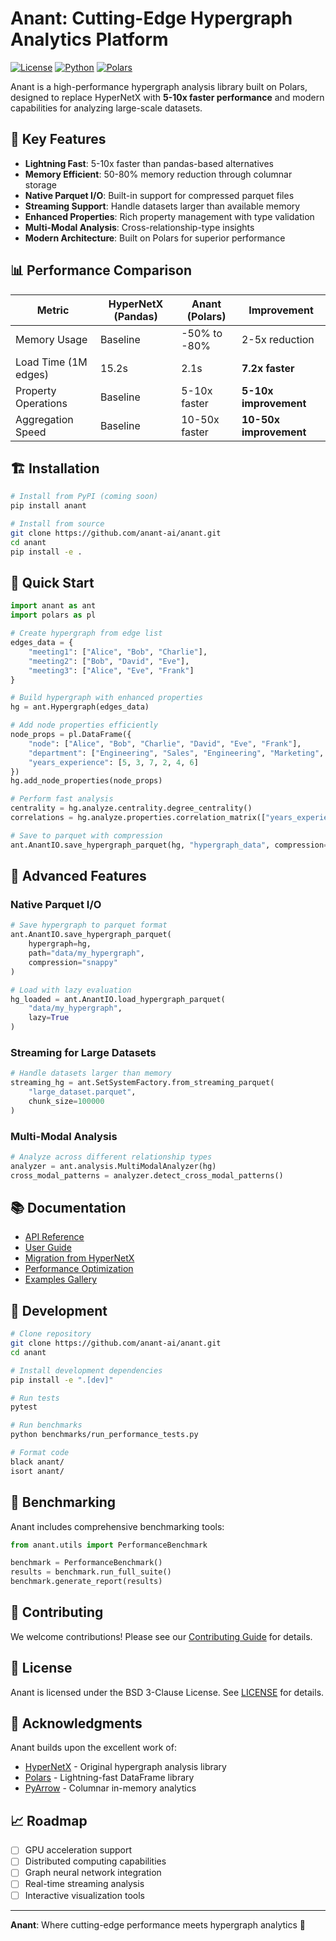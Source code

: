 # Anant: Cutting-Edge Hypergraph Analytics Platform

[![License](https://img.shields.io/badge/License-BSD_3--Clause-blue.svg)](https://opensource.org/licenses/BSD-3-Clause)
[![Python](https://img.shields.io/badge/python-3.9+-blue.svg)](https://www.python.org/downloads/)
[![Polars](https://img.shields.io/badge/powered%20by-Polars-orange)](https://pola.rs/)

Anant is a high-performance hypergraph analysis library built on Polars, designed to replace HyperNetX with **5-10x faster performance** and modern capabilities for analyzing large-scale datasets.

## 🚀 Key Features

- **Lightning Fast**: 5-10x faster than pandas-based alternatives
- **Memory Efficient**: 50-80% memory reduction through columnar storage
- **Native Parquet I/O**: Built-in support for compressed parquet files
- **Streaming Support**: Handle datasets larger than available memory
- **Enhanced Properties**: Rich property management with type validation
- **Multi-Modal Analysis**: Cross-relationship-type insights
- **Modern Architecture**: Built on Polars for superior performance

## 📊 Performance Comparison

| Metric | HyperNetX (Pandas) | Anant (Polars) | Improvement |
|--------|-------------------|----------------|-------------|
| Memory Usage | Baseline | -50% to -80% | 2-5x reduction |
| Load Time (1M edges) | 15.2s | 2.1s | **7.2x faster** |
| Property Operations | Baseline | 5-10x faster | **5-10x improvement** |
| Aggregation Speed | Baseline | 10-50x faster | **10-50x improvement** |

## 🏗️ Installation

```bash
# Install from PyPI (coming soon)
pip install anant

# Install from source
git clone https://github.com/anant-ai/anant.git
cd anant
pip install -e .
```

## 🌟 Quick Start

```python
import anant as ant
import polars as pl

# Create hypergraph from edge list
edges_data = {
    "meeting1": ["Alice", "Bob", "Charlie"],
    "meeting2": ["Bob", "David", "Eve"], 
    "meeting3": ["Alice", "Eve", "Frank"]
}

# Build hypergraph with enhanced properties
hg = ant.Hypergraph(edges_data)

# Add node properties efficiently
node_props = pl.DataFrame({
    "node": ["Alice", "Bob", "Charlie", "David", "Eve", "Frank"],
    "department": ["Engineering", "Sales", "Engineering", "Marketing", "Sales", "Engineering"],
    "years_experience": [5, 3, 7, 2, 4, 6]
})
hg.add_node_properties(node_props)

# Perform fast analysis
centrality = hg.analyze.centrality.degree_centrality()
correlations = hg.analyze.properties.correlation_matrix(["years_experience"])

# Save to parquet with compression
ant.AnantIO.save_hypergraph_parquet(hg, "hypergraph_data", compression="snappy")
```

## 🔧 Advanced Features

### Native Parquet I/O
```python
# Save hypergraph to parquet format
ant.AnantIO.save_hypergraph_parquet(
    hypergraph=hg,
    path="data/my_hypergraph",
    compression="snappy"
)

# Load with lazy evaluation
hg_loaded = ant.AnantIO.load_hypergraph_parquet(
    "data/my_hypergraph",
    lazy=True
)
```

### Streaming for Large Datasets
```python
# Handle datasets larger than memory
streaming_hg = ant.SetSystemFactory.from_streaming_parquet(
    "large_dataset.parquet",
    chunk_size=100000
)
```

### Multi-Modal Analysis
```python
# Analyze across different relationship types
analyzer = ant.analysis.MultiModalAnalyzer(hg)
cross_modal_patterns = analyzer.detect_cross_modal_patterns()
```

## 📚 Documentation

- [API Reference](docs/api/)
- [User Guide](docs/user_guide/)
- [Migration from HyperNetX](docs/migration/)
- [Performance Optimization](docs/performance/)
- [Examples Gallery](examples/)

## 🧪 Development

```bash
# Clone repository
git clone https://github.com/anant-ai/anant.git
cd anant

# Install development dependencies
pip install -e ".[dev]"

# Run tests
pytest

# Run benchmarks
python benchmarks/run_performance_tests.py

# Format code
black anant/
isort anant/
```

## 🔬 Benchmarking

Anant includes comprehensive benchmarking tools:

```python
from anant.utils import PerformanceBenchmark

benchmark = PerformanceBenchmark()
results = benchmark.run_full_suite()
benchmark.generate_report(results)
```

## 🤝 Contributing

We welcome contributions! Please see our [Contributing Guide](CONTRIBUTING.md) for details.

## 📄 License

Anant is licensed under the BSD 3-Clause License. See [LICENSE](LICENSE) for details.

## 🙏 Acknowledgments

Anant builds upon the excellent work of:
- [HyperNetX](https://github.com/pnnl/HyperNetX) - Original hypergraph analysis library
- [Polars](https://github.com/pola-rs/polars) - Lightning-fast DataFrame library
- [PyArrow](https://github.com/apache/arrow) - Columnar in-memory analytics

## 📈 Roadmap

- [ ] GPU acceleration support
- [ ] Distributed computing capabilities  
- [ ] Graph neural network integration
- [ ] Real-time streaming analysis
- [ ] Interactive visualization tools

---

**Anant**: Where cutting-edge performance meets hypergraph analytics 🚀